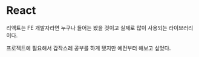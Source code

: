 # React

리액트는 FE 개발자라면 누구나 들어는 봤을 것이고 실제로 많이 사용되는 라이브러리이다.

프로젝트에 필요해서 갑작스레 공부를 하게 됐지만 예전부터 해보고 싶었다.